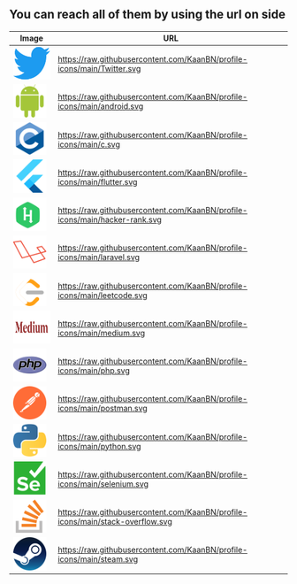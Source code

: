 ## You can reach all of them by using the url on side
Image | URL
----- | ---
<img height="60" src="./Twitter.svg">       | https://raw.githubusercontent.com/KaanBN/profile-icons/main/Twitter.svg
<img height="60" src="./android.svg">  | https://raw.githubusercontent.com/KaanBN/profile-icons/main/android.svg
<img height="60" src="./c.svg">          | https://raw.githubusercontent.com/KaanBN/profile-icons/main/c.svg
<img height="60" src="./flutter.svg">          | https://raw.githubusercontent.com/KaanBN/profile-icons/main/flutter.svg
<img height="60" src="./hacker-rank.svg">          | https://raw.githubusercontent.com/KaanBN/profile-icons/main/hacker-rank.svg
<img height="60" src="./laravel.svg">          | https://raw.githubusercontent.com/KaanBN/profile-icons/main/laravel.svg
<img height="60" src="./leetcode.svg">          | https://raw.githubusercontent.com/KaanBN/profile-icons/main/leetcode.svg
<img height="60" src="./medium.svg">          | https://raw.githubusercontent.com/KaanBN/profile-icons/main/medium.svg
<img height="60" src="./php.svg">          | https://raw.githubusercontent.com/KaanBN/profile-icons/main/php.svg
<img height="60" src="./postman.svg">          | https://raw.githubusercontent.com/KaanBN/profile-icons/main/postman.svg
<img height="60" src="./python.svg">          | https://raw.githubusercontent.com/KaanBN/profile-icons/main/python.svg
<img height="60" src="./selenium.svg">          | https://raw.githubusercontent.com/KaanBN/profile-icons/main/selenium.svg
<img height="60" src="./stack-overflow.svg">          | https://raw.githubusercontent.com/KaanBN/profile-icons/main/stack-overflow.svg
<img height="60" src="./steam.svg">          | https://raw.githubusercontent.com/KaanBN/profile-icons/main/steam.svg
